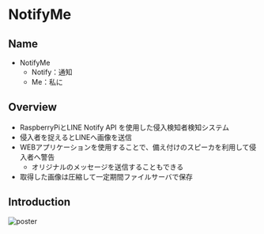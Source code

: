 # NotifyMe
## Name
- NotifyMe
  - Notify：通知
  - Me：私に

## Overview
- RaspberryPiとLINE Notify API を使用した侵入検知者検知システム
- 侵入者を捉えるとLINEへ画像を送信
- WEBアプリケーションを使用することで、備え付けのスピーカを利用して侵入者へ警告
  - オリジナルのメッセージを送信することもできる
- 取得した画像は圧縮して一定期間ファイルサーバで保存

## Introduction
![poster](https://user-images.githubusercontent.com/63791288/99535123-cd19b700-29eb-11eb-87ed-bc09257cdd92.png)
